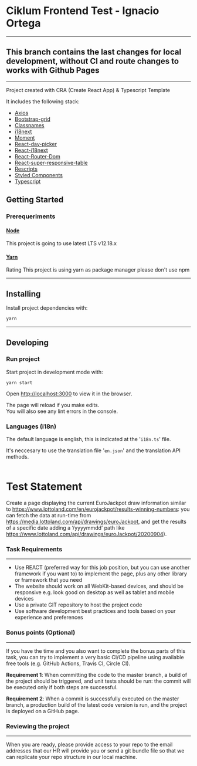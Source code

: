 # Ciklum Frontend Test - Ignacio Ortega
<hr/>

## This branch contains the last changes for local development, without CI and route changes to works with Github Pages
<hr />

Project created with CRA (Create React App) & Typescript Template

It includes the following stack:

- [Axios](https://github.com/axios/axios)
- [Bootstrap-grid](https://getbootstrap.com/)
- [Classnames](https://jedwatson.github.io/classnames/)
- [i18next](https://www.i18next.com/)
- [Moment](https://momentjs.com/)
- [React-day-picker](https://react-day-picker.js.org/)
- [React-i18next](https://react.i18next.com/)
- [React-Router-Dom](https://reactrouter.com/)
- [React-super-responsive-table](https://react-super-responsive-table.netlify.app/)
- [Rescripts](https://github.com/harrysolovay/rescripts)
- [Styled Components](https://styled-components.com)
- [Typescript](https://www.typescriptlang.org/)

## Getting Started

### Prerequeriments

#### [Node](https://nodejs.org/en/)

This project is going to use latest LTS v12.18.x

#### [Yarn](https://yarnpkg.com)

Rating
This project is using yarn as package manager please don't use npm
<hr />

## Installing

Install project dependencies with:

```sh
yarn
```
<hr />

## Developing

### Run project

Start project in development mode with:
```
yarn start
```
Open [http://localhost:3000](http://localhost:3000) to view it in the browser.

The page will reload if you make edits.<br />
You will also see any lint errors in the console.


### Languages (i18n)

The default language is english, this is indicated at the '`i18n.ts`' file.

It's neccesary to use the translation file '`en.json`' and the translation API methods.
<br /><br/>

# Test Statement

Create a page displaying the current EuroJackpot draw information similar to
https://www.lottoland.com/en/eurojackpot/results-winning-numbers: you can fetch the
data at run-time from https://media.lottoland.com/api/drawings/euroJackpot, and get the
results of a specific date adding a ‘/yyyymmdd’ path like
https://www.lottoland.com/api/drawings/euroJackpot/20200904).

### Task Requirements
<hr />

- Use REACT (preferred way for this job position, but you can use another framework
if you want to) to implement the page, plus any other library or framework that you
need
- The website should work on all WebKit-based devices, and should be responsive e.g.
look good on desktop as well as tablet and mobile devices
- Use a private GIT repository to host the project code
- Use software development best practices and tools based on your experience and
preferences

### Bonus points (Optional)
<hr />

If you have the time and you also want to complete the bonus parts of this task, you can try
to implement a very basic CI/CD pipeline using available free tools (e.g. GitHub Actions,
Travis CI, Circle CI).<br />

<b>Requirement 1</b>: When committing the code to the master branch, a build of the project
should be triggered, and unit tests should be run: the commit will be executed only if both
steps are successful.<br />

<b>Requirement 2</b>: When a commit is successfully executed on the master branch, a
production build of the latest code version is run, and the project is deployed on a GitHub
page.<br />


### Reviewing the project
<hr />

When you are ready, please provide access to your repo to the email addresses that our HR
will provide you or send a git bundle file so that we can replicate your repo structure in our
local machine.